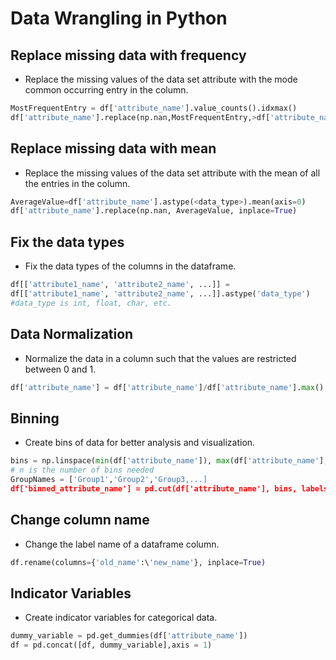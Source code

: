 # Data Wrangling in Python

## Replace missing data with frequency

- Replace the missing values of the data set attribute with the mode common occurring entry in the column.

```python
MostFrequentEntry = df['attribute_name'].value_counts().idxmax() 
df['attribute_name'].replace(np.nan,MostFrequentEntry,>df['attribute_name'].replace(np.nan,MostFrequentEntry, inplace=True)
```

## Replace missing data with mean

- Replace the missing values of the data set attribute with the mean of all the entries in the column.

```python
AverageValue=df['attribute_name'].astype(<data_type>).mean(axis=0)
df['attribute_name'].replace(np.nan, AverageValue, inplace=True)
```

## Fix the data types

- Fix the data types of the columns in the dataframe.

```python
df[['attribute1_name', 'attribute2_name', ...]] = 
df[['attribute1_name', 'attribute2_name', ...]].astype('data_type')
#data_type is int, float, char, etc.
```

## Data Normalization

- Normalize the data in a column such that the values are restricted between 0 and 1.

```python
df['attribute_name'] = df['attribute_name']/df['attribute_name'].max()
```

## Binning

- Create bins of data for better analysis and visualization.

```python
bins = np.linspace(min(df['attribute_name']), max(df['attribute_name'],n)
# n is the number of bins needed 
GroupNames = ['Group1','Group2','Group3,...]
df['binned_attribute_name'] = pd.cut(df['attribute_name'], bins, labels=GroupNames, include_lowest=True)
```

## Change column name

- Change the label name of a dataframe column.

```python
df.rename(columns={'old_name':\'new_name'}, inplace=True)
```

## Indicator Variables

- Create indicator variables for categorical data.

```python
dummy_variable = pd.get_dummies(df['attribute_name'])
df = pd.concat([df, dummy_variable],axis = 1)
```
